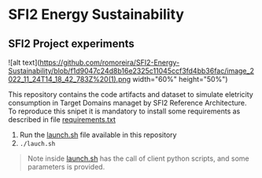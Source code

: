 # SFI2 Energy Sustainability
## SFI2 Project experiments

![alt text](https://github.com/romoreira/SFI2-Energy-Sustainability/blob/f1d9047c24d8b16e2325c11045ccf3fd4bb36fac/image_2022_11_24T14_18_42_783Z%20(1).png width="60%" height="50%")

This repository contains the code artifacts and dataset to simulate eletricity consumption in Target Domains managet by SFI2 Reference Architecture. To reproduce this snipet it is mandatory to install some requirements as described in file [requirements.txt](https://github.com/romoreira/SFI2-Energy-Sustainability/blob/master/requirements.txt)

1. Run the [launch.sh](https://github.com/romoreira/SFI2-Energy-Sustainability/blob/master/requirements.txt) file available in this repository
2. `./lauch.sh`
> Note inside [launch.sh](https://github.com/romoreira/SFI2-Energy-Sustainability/blob/master/requirements.txt) has the call of client python scripts, and some parameters is provided.

